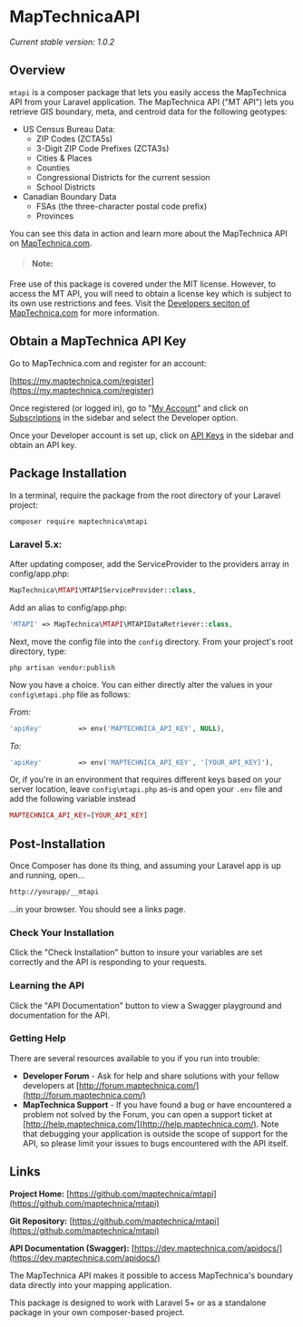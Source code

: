 # MapTechnicaAPI
*Current stable version: 1.0.2*

## Overview
`mtapi` is a composer package that lets you easily access the MapTechnica API from your Laravel application.  The MapTechnica API ("MT API") lets you retrieve GIS boundary, meta, and centroid data for the following geotypes:

* US Census Bureau Data:
	* ZIP Codes (ZCTA5s)
	* 3-Digit ZIP Code Prefixes (ZCTA3s)
	* Cities & Places
	* Counties
	* Congressional Districts for the current session
	* School Districts
* Canadian Boundary Data
	* FSAs (the three-character postal code prefix)
	* Provinces

You can see this data in action and learn more about the MapTechnica API on [MapTechnica.com](https://www.maptechnica.com).

> #### Note:
Free use of this package is covered under the MIT license. However, to access the MT API, you will need to obtain a license key which is subject to its own use restrictions and fees. Visit the [Developers seciton of MapTechnica.com](https://dev.maptechnica.com) for more information.

## Obtain a MapTechnica API Key
Go to MapTechnica.com and register for an account:

[https://my.maptechnica.com/register](https://my.maptechnica.com/register)

Once registered (or logged in), go to "[My Account](https://my.maptechnica.com/)" and click on [Subscriptions](https://my.maptechnica.com/my-subscriptions) in the sidebar and select the Developer option.

Once your Developer account is set up, click on [API Keys](https://my.maptechnica.com/my-api-keys) in the sidebar and obtain an API key.

## Package Installation
In a terminal, require the package from the root directory of your Laravel project:

```shell
composer require maptechnica\mtapi
```

### Laravel 5.x:

After updating composer, add the ServiceProvider to the providers array in config/app.php:

```php
MapTechnica\MTAPI\MTAPIServiceProvider::class,
```

Add an alias to config/app.php:

```php
'MTAPI' => MapTechnica\MTAPI\MTAPIDataRetriever::class,
```

Next, move the config file into the `config` directory. From your project's root directory, type:

```shell
php artisan vendor:publish
```

Now you have a choice. You can either directly alter the values in your `config\mtapi.php` file as follows:

*From:*

```php
'apiKey'         => env('MAPTECHNICA_API_KEY', NULL),
```

*To:*

```php
'apiKey'         => env('MAPTECHNICA_API_KEY', '[YOUR_API_KEY]'),
```

Or, if you're in an environment that requires different keys based on your server location, leave `config\mtapi.php` as-is and open your `.env` file and add the following variable instead

```php
MAPTECHNICA_API_KEY=[YOUR_API_KEY]
```

## Post-Installation
Once Composer has done its thing, and assuming your Laravel app is up and running, open...

```html
http://yourapp/__mtapi
```
...in your browser. You should see a links page.

### Check Your Installation
Click the "Check Installation" button to insure your variables are set correctly and the API is responding to your requests.

### Learning the API
Click the "API Documentation" button to view a Swagger playground and documentation for the API.

### Getting Help
There are several resources available to you if you run into trouble:

* **Developer Forum** - Ask for help and share solutions with your fellow developers at [http://forum.maptechnica.com/](http://forum.maptechnica.com/)
* **MapTechnica Support** - If you have found a bug or have encountered a problem not solved by the Forum, you can open a support ticket at [http://help.maptechnica.com/](http://help.maptechnica.com/).  Note that debugging your application is outside the scope of support for the API, so please limit your issues to bugs encountered with the API itself.


## Links

**Project Home:** [https://github.com/maptechnica/mtapi](https://github.com/maptechnica/mtapi)

**Git Repository:** [https://github.com/maptechnica/mtapi](https://github.com/maptechnica/mtapi)

**API Documentation (Swagger):** [https://dev.maptechnica.com/apidocs/](https://dev.maptechnica.com/apidocs/)

The MapTechnica API makes it possible to access MapTechnica's boundary data directly into your mapping application.

This package is designed to work with Laravel 5+ or as a standalone package in your own composer-based project.

